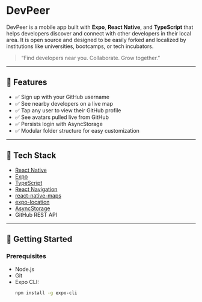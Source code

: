 # DevPeer

DevPeer is a mobile app built with **Expo**, **React Native**, and **TypeScript** that helps developers discover and connect with other developers in their local area. It is open source and designed to be easily forked and localized by institutions like universities, bootcamps, or tech incubators.

> “Find developers near you. Collaborate. Grow together.”

---

## 📱 Features

- ✅ Sign up with your GitHub username
- ✅ See nearby developers on a live map
- ✅ Tap any user to view their GitHub profile
- ✅ See avatars pulled live from GitHub
- ✅ Persists login with AsyncStorage
- ✅ Modular folder structure for easy customization

---

## 🔧 Tech Stack

- [React Native](https://reactnative.dev/)
- [Expo](https://expo.dev/)
- [TypeScript](https://www.typescriptlang.org/)
- [React Navigation](https://reactnavigation.org/)
- [react-native-maps](https://github.com/react-native-maps/react-native-maps)
- [expo-location](https://docs.expo.dev/versions/latest/sdk/location/)
- [AsyncStorage](https://react-native-async-storage.github.io/async-storage/)
- GitHub REST API

---

## 🚀 Getting Started

### Prerequisites

- Node.js
- Git
- Expo CLI:  
  ```bash
  npm install -g expo-cli
